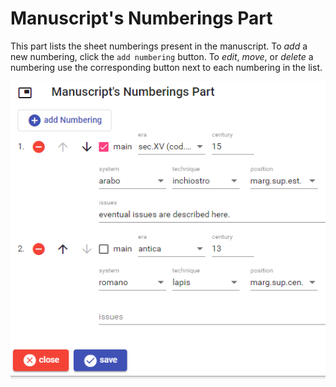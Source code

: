 # Manuscript's Numberings Part

This part lists the sheet numberings present in the manuscript. To _add_ a new numbering, click the `add numbering` button. To _edit_, _move_, or _delete_ a numbering use the corresponding button next to each numbering in the list.

![manuscript's numberings part](./images/ms-numberings-part.png)

